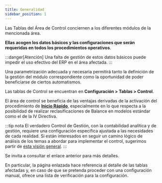 ```yaml
---
title: Generalidad
sidebar_position: 1
---
```


Las Tablas del Área de Control conciernen a los diferentes módulos de la mencionada área. 

**Ellas acogen los datos básicos y las configuraciones que serán requeridas en todos los procedimientos operativos**. 

:::danger[Atención]
Una falta de gestión de estos datos básicos puede impedir el uso efectivo del ERP en el área afectada.
:::

Una parametrización adecuada y necesaria permitirá tanto la definición de la gestión del módulo correspondiente como la oportunidad de poder beneficiarse de ciertos automatismos.

Las tablas de Control se encuentran en **Configuración > Tablas > Control**.

El área de control se beneficia de las ventajas derivadas de la activación del procedimiento de [**Inicio Rápido**](/docs/guide/fast-start), especialmente en lo que respecta a la posibilidad de realizar reclasificaciones de Balance en modelos estándar como el de la IV Directiva.

:::tip nota
El verdadero Control de Gestión, con la contabilidad analítica y de gestión, requiere una configuración específica ajustada a las necesidades de cada realidad. Si están interesados en seguir un camino lógico de análisis de los temas a abordar para implementar el control, sugerimos partir de [esta visión general](/docs/controlling/general-overview-controlling/general-overview).
:::

Se invita a consultar el enlace anterior para más detalles.

En particular, la página enlazada hace referencia al detalle de las tablas afectadas y, en caso de que se pretenda proceder con una configuración manual, ofrece una lista de verificación para la configuración.